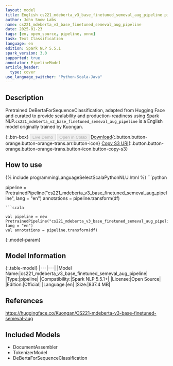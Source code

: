 ```yaml
---
layout: model
title: English cs221_mdeberta_v3_base_finetuned_semeval_aug_pipeline pipeline DeBertaForSequenceClassification from Kuongan
author: John Snow Labs
name: cs221_mdeberta_v3_base_finetuned_semeval_aug_pipeline
date: 2025-01-23
tags: [en, open_source, pipeline, onnx]
task: Text Classification
language: en
edition: Spark NLP 5.5.1
spark_version: 3.0
supported: true
annotator: PipelineModel
article_header:
  type: cover
use_language_switcher: "Python-Scala-Java"
---
```


## Description

Pretrained DeBertaForSequenceClassification, adapted from Hugging Face and curated to provide scalability and production-readiness using Spark NLP.`cs221_mdeberta_v3_base_finetuned_semeval_aug_pipeline` is a English model originally trained by Kuongan.

{:.btn-box}
<button class="button button-orange" disabled>Live Demo</button>
<button class="button button-orange" disabled>Open in Colab</button>
[Download](https://s3.amazonaws.com/auxdata.johnsnowlabs.com/public/models/cs221_mdeberta_v3_base_finetuned_semeval_aug_pipeline_en_5.5.1_3.0_1737648526247.zip){:.button.button-orange.button-orange-trans.arr.button-icon}
[Copy S3 URI](s3://auxdata.johnsnowlabs.com/public/models/cs221_mdeberta_v3_base_finetuned_semeval_aug_pipeline_en_5.5.1_3.0_1737648526247.zip){:.button.button-orange.button-orange-trans.button-icon.button-copy-s3}

## How to use



<div class="tabs-box" markdown="1">
{% include programmingLanguageSelectScalaPythonNLU.html %}
```python

pipeline = PretrainedPipeline("cs221_mdeberta_v3_base_finetuned_semeval_aug_pipeline", lang = "en")
annotations =  pipeline.transform(df)   

```
```scala

val pipeline = new PretrainedPipeline("cs221_mdeberta_v3_base_finetuned_semeval_aug_pipeline", lang = "en")
val annotations = pipeline.transform(df)

```
</div>

{:.model-param}
## Model Information

{:.table-model}
|---|---|
|Model Name:|cs221_mdeberta_v3_base_finetuned_semeval_aug_pipeline|
|Type:|pipeline|
|Compatibility:|Spark NLP 5.5.1+|
|License:|Open Source|
|Edition:|Official|
|Language:|en|
|Size:|837.4 MB|

## References

https://huggingface.co/Kuongan/CS221-mdeberta-v3-base-finetuned-semeval-aug

## Included Models

- DocumentAssembler
- TokenizerModel
- DeBertaForSequenceClassification